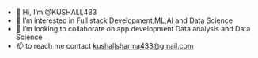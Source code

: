 - 👋 Hi, I’m @KUSHALL433
- 👀 I’m interested in Full stack Development,ML,AI and Data Science
- 💞️ I’m looking to collaborate on app development Data analysis and Data Science
- 📫  to reach me contact kushallsharma433@gmail.com

<!---
KUSHALL433/KUSHALL433 is a ✨ special ✨ repository because its `README.md` (this file) appears on your GitHub profile.
You can click the Preview link to take a look at your changes.
--->
